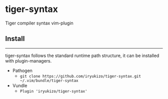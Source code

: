 # tiger-syntax
Tiger compiler syntax vim-plugin

## Install
---
tiger-syntax follows the standard runtime path structure, it can be installed with plugin-managers.
- Pathogen
  - `git clone https://github.com/iryukizo/tiger-syntax.git ~/.vim/bundle/tiger-syntax`
- Vundle
  - `Plugin 'iryukizo/tiger-syntax'`
